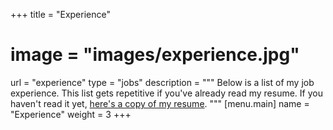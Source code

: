 +++
title = "Experience"
# image = "images/experience.jpg"
url = "experience"
type = "jobs"
description = """
Below is a list of my job experience. This list gets repetitive if you've
already read my resume. If you haven't read it yet, <a
href="https://write.rog.gr/resume.pdf" target="_blank">here's a copy of my resume</a>.
"""
[menu.main]
name = "Experience"
weight = 3
+++

